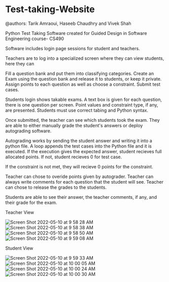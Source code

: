 # Test-taking-Website
@authors: Tarik Amraoui, Haseeb Chaudhry and Vivek Shah 

Python Test Taking Software created for Guided Design in Software Engineering course- CS490 

Software includes login page sessions for student and teachers.

Teachers are to log into a specialized screen where they can view students, here they can

Fill a question bank and put them into classifying categories.
Create an Exam using the question bank and release it to students, or keep it private.
Assign points to each question as well as choose a constraint.
Submit test cases. 

Students login shows takable exams.
A text box is given for each question, there is one question per screen.
Point values and constraint type, if any, are presented.
Students must use correct tabing and Python syntax. 

Once submitted, the teacher can see which students took the exam. 
They are able to either manually grade the student's answers or deploy autograding software.

Autograding works by sending the student answer and writing it into a python file.
A loop appends the test cases into the Python file and it is executed. 
If the execution gives the expected answer, student recieves full allocated points.
If not, student recieves 0 for test case.

If the constraint is not met, they will recieve 0 points for the constraint. 

Teacher can chose to overide points given by autograder.
Teacher can always write comments for each question that the student will see. 
Teacher can chose to release the grades to the students.

Students are able to see their answer, the teacher comments, if any, and their grade for the exam. 





Teacher View 

![Screen Shot 2022-05-10 at 9 58 28 AM](https://user-images.githubusercontent.com/60273808/167647162-81015e32-29ee-4c06-839e-03a94f5c5a9a.png)
![Screen Shot 2022-05-10 at 9 58 38 AM](https://user-images.githubusercontent.com/60273808/167647164-7e2a4cbc-9547-4097-824a-baea3217aece.png)
![Screen Shot 2022-05-10 at 9 58 50 AM](https://user-images.githubusercontent.com/60273808/167647166-b51b04fb-ddc3-4cad-9c2d-d3164d7c59e6.png)
![Screen Shot 2022-05-10 at 9 59 08 AM](https://user-images.githubusercontent.com/60273808/167647169-f70fa49e-e7d1-4928-9213-8a1d3ec8a664.png)

Student View

![Screen Shot 2022-05-10 at 9 59 33 AM](https://user-images.githubusercontent.com/60273808/167647175-e8784cb8-0463-4ab7-aee8-7676a24237bf.png)
![Screen Shot 2022-05-10 at 10 00 05 AM](https://user-images.githubusercontent.com/60273808/167647178-a8093282-5012-4008-98cc-5eb77e8c4a01.png)
![Screen Shot 2022-05-10 at 10 00 24 AM](https://user-images.githubusercontent.com/60273808/167647180-1fe9c92c-6ea3-4b62-ab23-79e778373fc0.png)
![Screen Shot 2022-05-10 at 10 00 30 AM](https://user-images.githubusercontent.com/60273808/167647183-f202eae5-8637-46ba-aa4c-c5e1c540a40d.png)




